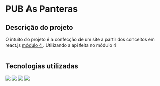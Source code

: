 # PUB As Panteras

## Descrição do projeto

O intuito do projeto é a confecção de um site a partir dos conceitos em react.js <a href = 'https://github.com/PamBarros/ProjetoFinal_Pub'> módulo 4 </a>. Utilizando a api feita no módulo 4
<br>
<br>

## Tecnologias utilizadas

<img src='https://img.shields.io/badge/React-20232A?style=for-the-badge&logo=react&logoColor=61DAFB%27%3E'>
<img src='https://img.shields.io/badge/Node.js-43853D?style=for-the-badge&logo=node.js&logoColor=white%27%3E'>
<img src='https://img.shields.io/badge/JavaScript-323330?style=for-the-badge&logo=javascript&logoColor=F7DF1E%27%3E'>
<img src='https://img.shields.io/badge/React_Router-CA4245?style=for-the-badge&logo=react-router&logoColor=white%27%3E'>

<br>
<br>


